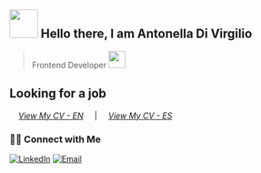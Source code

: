 <h2><img src="https://media.giphy.com/media/mGcNjsfWAjY5AEZNw6/giphy.gif" width="50"> Hello there, I am Antonella Di Virgilio  </h2>

> Frontend Developer <img src="https://media.giphy.com/media/WUlplcMpOCEmTGBtBW/giphy.gif" width="30">

## Looking for a job
&nbsp; &nbsp; *[View My CV - EN](https://drive.google.com/file/d/1HNO5AGox2_Wu-h7kWU9m4mc2eLKzyisT/view?usp=sharing)*
&nbsp; &nbsp; | &nbsp; &nbsp; *[View My CV - ES](https://drive.google.com/file/d/1Eleg_lEfYqbbN2Yx_0kZnNL-kKplurKd/view?usp=sharing)*

<h3> 🤝🏻 Connect with Me </h3>

<p align="center">

<a href="https://www.linkedin.com/in/divirgilioantonella/" target="_blank"><img alt="LinkedIn" src="https://img.shields.io/badge/LinkedIn-@divirgilioantonella-blue?style=flat&logo=linkedin"></a>
<a href="mailto:divirgilioantonella@gmail.com"><img alt="Email" src="https://img.shields.io/badge/Email-divirgilioantonella@gmail.com-blue?style=flat&logo=gmail"></a>
</p>
